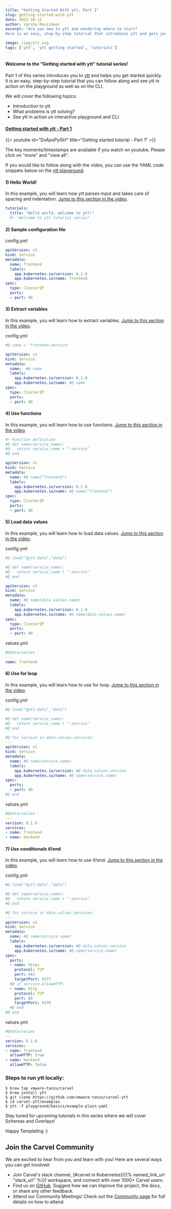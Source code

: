 ```yaml
---
title: "Getting Started With ytt, Part 1"
slug: getting-started-with-ytt
date: 2022-10-12
author: Varsha Munishwar
excerpt: "Are you new to ytt and wondering where to start?
Here is an easy, step-by-step tutorial that introduces ytt and gets you started quickly."

image: /img/ytt.svg
tags: ['ytt', 'ytt getting started', 'tutorials']
---
```


#### Welcome to the "Getting started with ytt" tutorial series!

Part 1 of this series introduces you to [ytt](https://carvel.dev/ytt/) and helps you get started quickly.
It is an easy, step-by-step tutorial that you can follow along and see ytt in action on the playground as well as on the CLI.

We will cover the following topics:
- Introduction to ytt
- What problems is ytt solving?
- See ytt in action on interactive playground and CLI

#### [Getting started with ytt - Part 1](https://youtu.be/DvApsPy0IrI)
{{< youtube id="DvApsPy0IrI" title="Getting started tutorial - Part 1" >}}

The key moments/timestamps are available if you watch on youtube. Please click on "more" and "view all".

If you would like to follow along with the video, you can use the YAML code snippets below on the [ytt playground](https://carvel.dev/ytt/#playground).

#### 1) Hello World! 
In this example, you will learn how ytt parses input and takes care of spacing and indentation. [Jump to this section in the video](https://youtu.be/DvApsPy0IrI&t=360).

```yaml
tutorials:
  title: "Hello world, welcome to ytt!"
  #! "Welcome to ytt tutorial series" 
```
#### 2) Sample configuration file 
config.yml
```yaml
apiVersion: v1
kind: Service
metadata:
  name: frontend
  labels:
    app.kubernetes.io/version: 0.1.0
    app.kubernetes.io/name: frontend
spec:
  type: ClusterIP
  ports:
  - port: 80
```

#### 3) Extract variables
In this example, you will learn how to extract variables. [Jump to this section in the video](https://youtu.be/DvApsPy0IrI&t=418).

config.yml
```yaml
#@ name = "frontend-service"

apiVersion: v1
kind: Service
metadata:
  name:  #@ name
  labels:
    app.kubernetes.io/version: 0.1.0
    app.kubernetes.io/name: #@ name
spec:
  type: ClusterIP
  ports:
  - port: 80
```

#### 4) Use functions 
In this example, you will learn how to use functions. [Jump to this section in the video](https://youtu.be/DvApsPy0IrI&t=486).

```yaml
#! Function definition
#@ def name(service_name):
#@   return service_name + "-service"
#@ end

apiVersion: v1
kind: Service
metadata:
  name: #@ name("frontend")
  labels:
    app.kubernetes.io/version: 0.1.0
    app.kubernetes.io/name: #@ name("frontend")
spec:
  type: ClusterIP
  ports:
  - port: 80
```

#### 5) Load data values
In this example, you will learn how to load data values. [Jump to this section in the video](https://youtu.be/DvApsPy0IrI&t=585).

config.yml
```yaml
#@ load("@ytt:data","data")

#@ def name(service_name):
#@   return service_name + "-service"
#@ end

apiVersion: v1
kind: Service
metadata:
  name: #@ name(data.values.name)
  labels:
    app.kubernetes.io/version: 0.1.0
    app.kubernetes.io/name: #@ name(data.values.name)
spec:
  type: ClusterIP
  ports:
  - port: 80
```
values.yml
```yaml
#@data/values
---
name: frontend
```
#### 6) Use for loop
In this example, you will learn how to use for loop. [Jump to this section in the video](https://youtu.be/DvApsPy0IrI&t=706).

config.yml
```yaml
#@ load("@ytt:data","data")

#@ def name(service_name):
#@   return service_name + "-service"
#@ end

#@ for service in data.values.services:
---
apiVersion: v1
kind: Service
metadata:
  name: #@ name(service.name)
  labels:
    app.kubernetes.io/version: #@ data.values.version
    app.kubernetes.io/name: #@ name(service.name)
spec:
  ports:
  - port: 80
#@ end
```
values.yml
```yaml
#@data/values
---
version: 0.1.0
services:
- name: frontend
- name: backend
```
#### 7) Use conditionals if/end
In this example, you will learn how to use if/end. [Jump to this section in the video](https://youtu.be/DvApsPy0IrI&t=908).

config.yml
```yaml
#@ load("@ytt:data","data")

#@ def name(service_name):
#@   return service_name + "-service"
#@ end

#@ for service in data.values.services:
---
apiVersion: v1
kind: Service
metadata:
  name: #@ name(service.name)
  labels:
    app.kubernetes.io/version: #@ data.values.version
    app.kubernetes.io/name: #@ name(service.name)
spec:
  ports:
  - name: https
    protocol: TCP
    port: 443
    targetPort: 9377
  #@ if service.allowHTTP:
  - name: http
    protocol: TCP
    port: 80
    targetPort: 9376
  #@ end
#@ end
```
values.yml
```yaml
#@data/values
---
version: 0.1.0
services:
- name: frontend
  allowHTTP: true
- name: backend
  allowHTTP: false
```

### Steps to run ytt locally:
```shell
$ brew tap vmware-tanzu/carvel
$ brew install ytt
$ git clone https://github.com/vmware-tanzu/carvel-ytt
$ cd carvel-ytt/examples
$ ytt -f playground/basics/example-plain-yaml
```

Stay tuned for upcoming tutorials in this series where we will cover Schemas and Overlays!

Happy Templating :)


## Join the Carvel Community

We are excited to hear from you and learn with you! Here are several ways you can get involved:
* Join Carvel's slack channel, [#carvel in Kubernetes]({{% named_link_url "slack_url" %}}) workspace, and connect with over 1000+ Carvel users.
* Find us on [GitHub](https://github.com/vmware-tanzu/carvel). Suggest how we can improve the project, the docs, or share any other feedback.
* Attend our Community Meetings! Check out the [Community page](/community/) for full details on how to attend.
